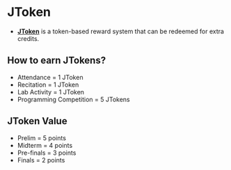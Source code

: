 # JToken
- **[JToken](https://jtoken.onrender.com/)** is a token-based reward system that can be redeemed for extra credits.

## How to earn JTokens?
- Attendance = 1 JToken
- Recitation = 1 JToken
- Lab Activity = 1 JToken
- Programming Competition = 5 JTokens
  
## JToken Value
- Prelim = 5 points
- Midterm = 4 points
- Pre-finals = 3 points
- Finals = 2 points
